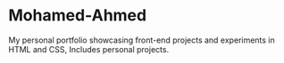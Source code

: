 # Mohamed-Ahmed
My personal portfolio showcasing front-end projects and experiments in HTML and CSS, Includes personal projects.

